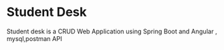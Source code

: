 # Student Desk
 Student desk is a  CRUD Web Application using Spring Boot and Angular , mysql,postman API
